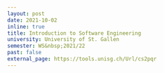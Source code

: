 ```yaml
---
layout: post
date: 2021-10-02
inline: true
title: Introduction to Software Engineering
university: University of St. Gallen
semester: WS&nbsp;2021/22
past: false
external_page: https://tools.unisg.ch/Url/cs2pqr
---
```

